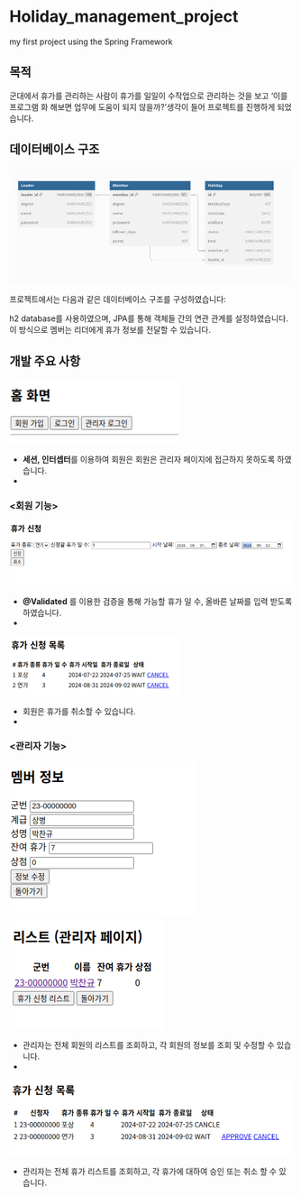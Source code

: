 # Holiday_management_project
my first project using the Spring Framework
## 목적

군대에서 휴가를 관리하는 사람이 휴가를 일일이 수작업으로 관리하는 것을 보고 ‘이를 프로그램 화 해보면 업무에 도움이 되지 않을까?’생각이 들어 프로젝트를 진행하게 되었습니다.

## 데이터베이스 구조

![image.png](https://github.com/sammool/Holiday_management_project/blob/main/image.png?raw=true)

프로젝트에서는 다음과 같은 데이터베이스 구조를 구성하였습니다:

h2 database를 사용하였으며, JPA를 통해 객체들 간의 연관 관계를 설정하였습니다. 이 방식으로 멤버는 리더에게 휴가 정보를 전달할 수 있습니다.
<br>
## 개발 주요 사항

<img src="https://github.com/sammool/Holiday_management_project/blob/main/image%20(1).png?raw=true" width="300">

- **세션, 인터셉터**를 이용하여 회원은 회원은 관리자 페이지에 접근하지 못하도록 하였습니다.
- <br>

### <회원 기능>

![image.png](https://github.com/sammool/Holiday_management_project/blob/main/image%20(2).png?raw=true)

- **@Validated** 를 이용한 검증을 통해 가능할 휴가 일 수, 올바른 날짜를 입력 받도록 하였습니다.
- <br>

<img src="https://github.com/sammool/Holiday_management_project/blob/main/image%20(3).png?raw=true" width="300">

- 회원은 휴가를 취소할 수 있습니다.
- <br>

### <관리자 기능>

![image.png](https://github.com/sammool/Holiday_management_project/blob/main/image%20(4).png?raw=true) ![image.png](https://github.com/sammool/Holiday_management_project/blob/main/image%20(5).png?raw=true)

- 관리자는 전체 회원의 리스트를 조회하고, 각 회원의 정보를 조회 및 수정할 수 있습니다.
- <br>

![image.png](https://github.com/sammool/Holiday_management_project/blob/main/image%20(6).png?raw=true)

- 관리자는 전체 휴가 리스트를 조회하고, 각 휴가에 대하여 승인 또는 취소 할 수 있습니다.
